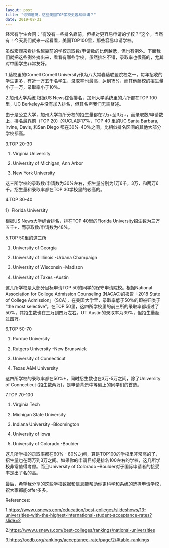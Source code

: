```yaml
---
layout: post
title: "你知道吗，这些美国TOP学校更容易申请？"
date: 2019-08-31
---
```


经常有学生会问：“有没有一些排名靠前，但相对更容易申请的学校？”这个，当然有！今天我们就来一起看看，美国TOP100里，那些容易申请学校。

虽然宏观来看排名越靠前的学校录取数/申请数的比例越低，但也有例外。下面我们就把这些例外摘出来，看看有哪些学校，虽然排名不错，录取率也很高的，尤其对中国学生非常友好。

1.藤校里的Cornell
Cornell University作为八大常春藤联盟院校之一，每年招收的学生更多，有近一万五千名学生，录取率也最高，达到15%，而其他藤校的招生量小于一万，录取率小于10%。

2.加州大学系统
根据US News综合排名，加州大学系统里的六所都在TOP 100里，UC Berkeley并没有加入排名，但其名声我们无需赘述。

由于是公立大学，加州大学每所分校的招生量都在2万+至3万+，而录取数/申请数上，排名最靠前（TOP 20）的UCLA是17%，TOP 40 里的UC Santa Barbara, Irvine, Davis, 和San Diego 都在30%-40%之间，比相似排名区间的其他大部分学校都高。

3.TOP 20-30

1) Virginia University

2) University of Michigan, Ann Arbor

3) New York University

这三所学校的录取数/申请数为30%左右，招生量分别为1万6千，3万，和两万6千。招生量和录取率都在TOP 30学校里的较高的。

4.TOP 30-40

1）Florida University

根据US News大学综合排名，排在TOP 40里的Florida University招生数为三万五千+，而录取数/申请数为48%。

5.TOP 50里的这三所

1) University of Georgia

2) University of Illinois -Urbana Champaign

3) University of Wisconsin –Madison

4) University of Taxes -Austin

这几所学校是大部分目标申请TOP 50的同学的保守申请院校。根据National Association for College Admission Counseling (NACAC)的报告「2018 State of College Admission」（SCA），在美国大学里，录取率低于50%的即被归类于 “the most selective”。在TOP 50里，这四所学校里的前三所的录取率都超过了50%，其招生数也在三万到四万左右。UT Austin的录取率为39%，但招生量超过四万。

6.TOP 50-70

1) Purdue University

2) Rutgers University -New Brunswick

3) University of Connecticut

4) Texas A&M University


这四所学校的录取率都在50%+，同时招生数也在3万-5万之间，除了University of Connecticut (招生数两万)，是申请背景中等偏上的同学们的首选。

7.TOP 70-100

1) Virginia Tech

2) Michigan State University

3) Indiana University -Bloomington

4) University of Iowa

5) University of Colorado -Boulder

这几所学校的录取率都在60% - 80%之间，算是TOP100的学校里非常高的了，招生量也在两万到3万之间。如果你的申请目标是排名100左右的学校，这几所学校非常值得考虑。而且University of Colorado –Boulder对于国际申请者的接受率是出了名的高。

最后，希望我分享的这些学校数据和信息能帮助你更科学和系统的选择申请学校，祝大家都能offer多多。



References:

1.https://www.usnews.com/education/best-colleges/slideshows/13-universities-with-the-highest-international-student-acceptance-rates?slide=2

2.https://www.usnews.com/best-colleges/rankings/national-universities

3.https://oedb.org/rankings/acceptance-rate/page/2/#table-rankings
